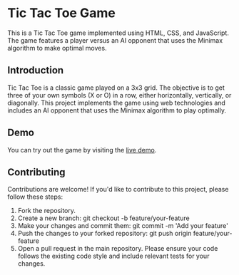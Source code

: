 # Tic Tac Toe Game
This is a Tic Tac Toe game implemented using HTML, CSS, and JavaScript. The game features a player versus an AI opponent that uses the Minimax algorithm to make optimal moves.
## Introduction
Tic Tac Toe is a classic game played on a 3x3 grid. The objective is to get three of your own symbols (X or O) in a row, either horizontally, vertically, or diagonally. This project implements the game using web technologies and includes an AI opponent that uses the Minimax algorithm to play optimally.
## Demo
You can try out the game by visiting the [live demo](https://vikasyadav-1.github.io/tic-tac-toe/).
## Contributing
Contributions are welcome! If you'd like to contribute to this project, please follow these steps:
1. Fork the repository.
2. Create a new branch: git checkout -b feature/your-feature
3. Make your changes and commit them: git commit -m 'Add your feature'
4. Push the changes to your forked repository: git push origin feature/your-feature
5. Open a pull request in the main repository.
Please ensure your code follows the existing code style and include relevant tests for your changes.
